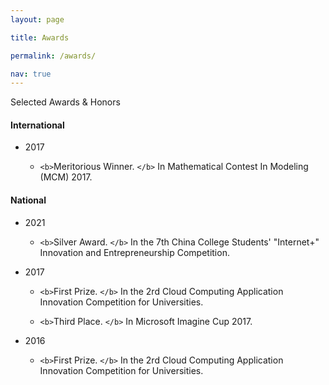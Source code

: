 ```yaml
---
layout: page

title: Awards

permalink: /awards/

nav: true
---
```



Selected Awards & Honors


<h4>International</h4>

<ul>

<li> 2017

<ul>

<li>

`<b>`Meritorious Winner. `</b>`  In Mathematical Contest In Modeling (MCM) 2017.

</li>

</ul>

</li>

</ul>

<h4>National</h4>

<ul>

<li> 2021

<ul>

<li>

`<b>`Silver Award. `</b>`   In the 7th China College Students' "Internet+" Innovation and Entrepreneurship Competition.

</li>

</ul>

</li>

<li> 2017

<ul>

<li>

`<b>`First Prize. `</b>` In the 2rd Cloud Computing Application Innovation Competition for Universities.

</li>

<li>

`<b>`Third Place. `</b>` In Microsoft Imagine Cup 2017.

</li>

</ul>

</li>

<li> 2016

<ul>

<li>

`<b>`First Prize. `</b>` In the 2rd Cloud Computing Application Innovation Competition for Universities.

</li>

</ul>

</li>

</ul>
